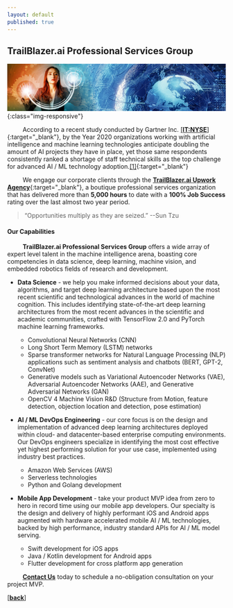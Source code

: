 ```yaml
---
layout: default
published: true
---
```


## TrailBlazer.ai Professional Services Group

![TrailBlazer.ai Data Science Consultants](/assets/images/Machine_Learning_Engineer.png){:class="img-responsive"}

&nbsp;&nbsp;&nbsp;&nbsp;&nbsp;&nbsp;&nbsp;&nbsp;&nbsp;According to a recent study conducted by Gartner Inc. [[**IT:NYSE**]](https://www.marketwatch.com/investing/stock/it){:target="_blank"}, by the Year 2020 organizations working with artificial intelligence and machine learning technologies anticipate doubling the amount of AI projects they have in place, yet those same respondents consistently ranked a shortage of staff technical skills as the top challenge for advanced AI / ML technology adoption.[[1]](https://www.gartner.com/en/newsroom/press-releases/2019-07-15-gartner-survey-reveals-leading-organizations-expect-t){:target="_blank"} 

&nbsp;&nbsp;&nbsp;&nbsp;&nbsp;&nbsp;&nbsp;&nbsp;&nbsp;We engage our corporate clients through the [**TrailBlazer.ai Upwork Agency**](https://www.upwork.com/agencies/~01bab5176d3e25ccb0){:target="_blank"}, a boutique professional services organization that has delivered more than **5,000 hours** to date with a **100% Job Success** rating over the last almost two year period.

>“Opportunities multiply as they are seized.” --Sun Tzu

#### Our Capabilities
&nbsp;&nbsp;&nbsp;&nbsp;&nbsp;&nbsp;&nbsp;&nbsp;&nbsp;**TrailBlazer.ai Professional Services Group** offers a wide array of expert level talent in the machine intelligence arena, boasting core competencies in data science, deep learning, machine vision, and embedded robotics fields of research and development.

- **Data Science** - we help you make informed decisions about your data, algorithms, and target deep learning architecture based upon the most recent scientific and technological advances in the world of machine cognition. This includes identifying state-of-the-art deep learning architectures from the most recent advances in the scientific and academic communities, crafted with TensorFlow 2.0 and PyTorch machine learning frameworks. 
  - Convolutional Neural Networks (CNN)
  - Long Short Term Memory (LSTM) networks
  - Sparse transformer networks for Natural Language Processing (NLP) applications such as sentiment analysis and chatbots (BERT, GPT-2, ConvNet)
  - Generative models such as Variational Autoencoder Networks (VAE), Adversarial Autoencoder Networks (AAE), and Generative Adversarial Networks (GAN)
  - OpenCV 4 Machine Vision R&D (Structure from Motion, feature detection, objection location and detection, pose estimation)

- **AI / ML DevOps Engineering** - our core focus is on the design and implementation of advanced deep learning architectures deployed within cloud- and datacenter-based enterprise computing environments. Our DevOps engineers specialize in identifying the most cost effective yet highest performing solution for your use case, implemented using industry best practices.
  - Amazon Web Services (AWS)
  - Serverless technologies
  - Python and Golang development

- **Mobile App Development** - take your product MVP idea from zero to hero in record time using our mobile app developers. Our specialty is the design and delivery of highly performant iOS and Android apps augmented with hardware accelerated mobile AI / ML technologies, backed by high performance, industry standard APIs for AI / ML model serving.
  - Swift development for iOS apps
  - Java / Kotlin development for Android apps
  - Flutter development for cross platform app generation

&nbsp;&nbsp;&nbsp;&nbsp;&nbsp;&nbsp;&nbsp;&nbsp;&nbsp;[**Contact Us**](https://TrailBlazer.ai/contact_machine_learning_experts) today to schedule a no-obligation consultation on your project MVP.

[[**back**]](./)
